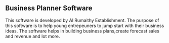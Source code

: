 ## Business Planner Software

This software is developed by Al Rumaithy Establishment.
The purpose of this software is to help young entrepeuners to jump start with their business ideas. 
The software helps in building business plans,create forecast sales and revenue and lot more.
